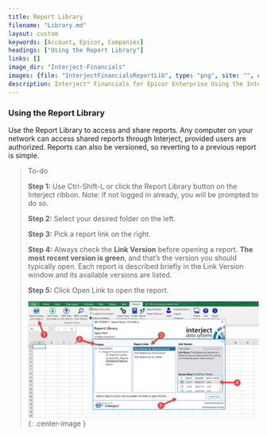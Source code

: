 ```yaml
---
title: Report Library
filename: "Library.md"
layout: custom
keywords: [Account, Epicor, Companies]
headings: ["Using the Report Library"]
links: []
image_dir: "Interject-Financials"
images: {file: "InterjectFinancialsReportLib", type: "png", site: "", cat: "", sub: "", report: "", ribbon: "", config: ""}
description: Interject™ Financials for Epicor Enterprise Using the Interject report library.
---
```


### Using the Report Library
Use the Report Library to access and share reports. Any computer on your network can access shared reports through Interject, provided users are authorized. Reports can also be versioned, so reverting to a previous report is simple.


> To-do
>
> **Step 1:** Use Ctrl-Shift-L or click the Report Library button on the Interject ribbon.
> Note: If not logged in already, you will be prompted to do so.
>
> **Step 2:** Select your desired folder on the left. 
>
>  **Step 3:** Pick a report link on the right.
>
> **Step 4:** Always check the **Link Version** before opening a report. **The most recent version is green**, and that’s the version you should typically open. Each report is described briefly in the Link Version window and its available versions are listed. 
>
> **Step 5:** Click Open Link to open the report.
>
>![Open report link button](/images/Interject-Financials/InterjectFinancialsReportLib.png){: .center-image }
>